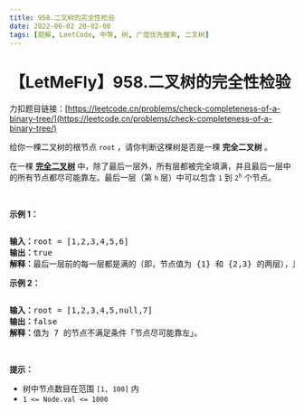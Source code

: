```yaml
---
title: 958.二叉树的完全性检验
date: 2022-06-02 20-02-08
tags: [题解, LeetCode, 中等, 树, 广度优先搜索, 二叉树]
---
```


# 【LetMeFly】958.二叉树的完全性检验

力扣题目链接：[https://leetcode.cn/problems/check-completeness-of-a-binary-tree/](https://leetcode.cn/problems/check-completeness-of-a-binary-tree/)

<p>给你一棵二叉树的根节点<meta charset="UTF-8" />&nbsp;<code>root</code> ，请你判断这棵树是否是一棵 <strong>完全二叉树</strong>&nbsp;。</p>

<p>在一棵 <strong><a href="https://baike.baidu.com/item/完全二叉树/7773232?fr=aladdin" target="_blank">完全二叉树</a></strong> 中，除了最后一层外，所有层都被完全填满，并且最后一层中的所有节点都尽可能靠左。最后一层（第 <code>h</code> 层）中可以包含<meta charset="UTF-8" />&nbsp;<code>1</code>&nbsp;到<meta charset="UTF-8" />&nbsp;<code>2<sup>h</sup></code> 个节点。</p>

<p>&nbsp;</p>

<p><strong>示例 1：</strong></p>

<p><img alt="" src="https://assets.leetcode-cn.com/aliyun-lc-upload/uploads/2018/12/15/complete-binary-tree-1.png" /></p>

<pre>
<strong>输入：</strong>root = [1,2,3,4,5,6]
<strong>输出：</strong>true
<strong>解释：</strong>最后一层前的每一层都是满的（即，节点值为 {1} 和 {2,3} 的两层），且最后一层中的所有节点（{4,5,6}）尽可能靠左。
</pre>

<p><strong>示例 2：</strong></p>

<p><strong><img alt="" src="https://assets.leetcode-cn.com/aliyun-lc-upload/uploads/2018/12/15/complete-binary-tree-2.png" /></strong></p>

<pre>
<strong>输入：</strong>root = [1,2,3,4,5,null,7]
<strong>输出：</strong>false
<strong>解释：</strong>值为 7 的节点不满足条件「节点尽可能靠左」。
</pre>

<p>&nbsp;</p>

<p><strong>提示：</strong></p>

<ul>
	<li>树中节点数目在范围 <code>[1, 100]</code> 内</li>
	<li><code>1 &lt;= Node.val &lt;= 1000</code></li>
</ul>


    